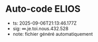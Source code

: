 # Auto-code ELIOS
- ts: 2025-09-06T21:13:46.177Z
- sig: ∞.je.toi.nous.432.528
- note: fichier généré automatiquement